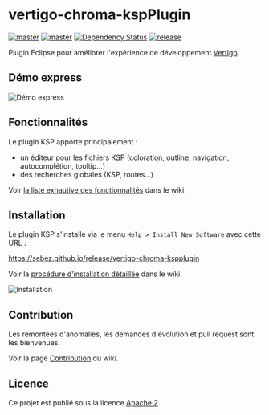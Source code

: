 # vertigo-chroma-kspPlugin

[![master](https://travis-ci.org/sebez/vertigo-chroma-kspplugin.svg?branch=master)](https://travis-ci.org/sebez/vertigo-chroma-kspplugin) [![master](https://sonarcloud.io/api/badges/gate?key=io.vertigo.chroma:kspplugin-main)](https://sonarcloud.io/dashboard?id=io.vertigo.chroma%3Akspplugin-main) [![Dependency Status](https://www.versioneye.com/user/projects/59d8c9842de28c0051e20dae/badge.svg?style=flat-square)](https://www.versioneye.com/user/projects/59d8c9842de28c0051e20dae) [![release](http://github-release-version.herokuapp.com/github/sebez/vertigo-chroma-kspplugin/release.svg?style=flat)](https://github.com/sebez/vertigo-chroma-kspplugin/releases/latest)

Plugin Eclipse pour améliorer l'expérience de développement [Vertigo](https://github.com/KleeGroup/vertigo).

## Démo express

![Démo express](https://github.com/sebez/vertigo-chroma-kspplugin/blob/master/vertigo-chroma-demo/DemoExpress.gif)

## Fonctionnalités

Le plugin KSP apporte principalement :
  * un éditeur pour les fichiers KSP (coloration, outline, navigation, autocomplétion, tooltip...)
  * des recherches globales (KSP, routes...)

Voir [la liste exhautive des fonctionnalités](https://github.com/sebez/vertigo-chroma-kspplugin/wiki/Fonctionnalit%C3%A9s) dans le wiki.

## Installation

Le plugin KSP s'installe via le menu `Help > Install New Software` avec cette URL :

https://sebez.github.io/release/vertigo-chroma-kspplugin

Voir la [procédure d'installation détaillée](https://github.com/sebez/vertigo-chroma-kspplugin/wiki/Proc%C3%A9dure-d'installation) dans le wiki.

![Installation](https://github.com/sebez/vertigo-chroma-kspplugin/blob/master/vertigo-chroma-demo/InstallationAuto.gif)

## Contribution

Les remontées d'anomalies, les demandes d'évolution et pull request sont les bienvenues. 

Voir la page [Contribution](https://github.com/sebez/vertigo-chroma-kspplugin/wiki/Contribution) du wiki.

## Licence

Ce projet est publié sous la licence [Apache 2](https://www.apache.org/licenses/LICENSE-2.0).
